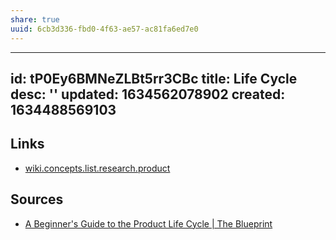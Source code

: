 ```yaml
---
share: true
uuid: 6cb3d336-fbd0-4f63-ae57-ac81fa6ed7e0
---
```

---
id: tP0Ey6BMNeZLBt5rr3CBc
title: Life Cycle
desc: ''
updated: 1634562078902
created: 1634488569103
---

## Links

* [wiki.concepts.list.research.product](/undefined)

## Sources

* [A Beginner's Guide to the Product Life Cycle | The Blueprint](https://www.fool.com/the-blueprint/product-life-cycle/)
